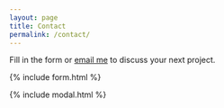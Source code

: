 ```yaml
---
layout: page
title: Contact
permalink: /contact/
---
```


<!-- Jekyll is a great tool to create static sites, but there’s no backend to send your data to.

However, you can use free SaaS as a backend for forms, such as [Formspree](https://formspree.io/) to handle form submissions. Sleek has a configured form using formspree ready for you. All you have to do is change the email in `.config.yml`.

Check the form below to see it in action! -->

<!-- ### Example Formspree contact form with validation and reCaptcha -->

Fill in the form or [email me](mailto:{{site.email}}) to discuss your next project.

{% include form.html %}

{% include modal.html %}
